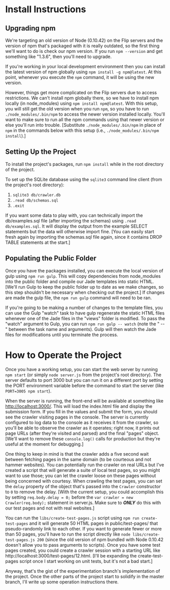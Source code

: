 Install Instructions
====================

Upgrading npm
-------------
We're targeting an old version of Node (0.10.42) on the Flip servers and the version of npm that's packaged with it is really outdated, so the first thing we'll want to do is check our npm version.  If you run `npm --version` and get something like "1.3.6", then you'll need to upgrade.

If you're working in your local development environment then you can install the latest version of npm globally using `npm install -g npm@latest`.  At this point, whenever you execute the `npm` command, it will be using the new version.

However, things get more complicated on the Flip servers due to access restrictions.  We can't install npm globally there, so we have to install npm locally (in node_modules) using `npm install npm@latest`.  With this setup, you will still get the old version when you run `npm`, so you have to run `./node_modules/.bin/npm` to access the newer version installed locally.  You'll want to make sure to run all the npm commands using that newer version or else you'll run into trouble.  [Substitute `./node_modules/.bin/npm` in place of `npm` in the commands below with this setup (i.e., `./node_modules/.bin/npm install`).]


Setting Up the Project
----------------------
To install the project's packages, run `npm install` while in the root directory of the project.

To set up the SQLite database using the `sqlite3` command line client (from the project's root directory):

1. `sqlite3 db/crawler.db`
2. `.read db/schemas.sql`
3. `.exit`

If you want some data to play with, you can technically import the db/examples.sql file (after importing the schemas) using `.read db/examples.sql`.  It will display the output from the example SELECT statements but the data will otherwise import fine.  [You can easily start fresh again by importing the schemas.sql file again, since it contains DROP TABLE statements at the start.]


Populating the Public Folder
----------------------------
Once you have the packages installed, you can execute the local version of gulp using `npm run gulp`.  This will copy dependencies from node_modules into the public folder and compile our Jade templates into static HTML.  [We'll run Gulp to keep the public folder up to date as we make changes, so this step shouldn't be necessary when checking out the project.]
If changes are made the gulp file, the `npm run gulp` command will need to be ran.

If you're going to be making a number of changes to the template files, you can use the Gulp "watch" task to have gulp regenerate the static HTML files whenever one of the Jade files in the "views" folder is modified.  To pass the "watch" argument to Gulp, you can run `npm run gulp -- watch` (note the " -- " between the task name and arguments).  Gulp will then watch the Jade files for modifications until you terminate the process.



How to Operate the Project
==========================
Once you have a working setup, you can start the web server by running `npm start` (or simply `node server.js` from the project's root directory).  The server defaults to port 3000 but you can run it on a different port by setting the PORT environment variable before the command to start the server (like `PORT=3005 npm start`).

When the server is running, the front-end will be available at something like [http://localhost:3000/](http://localhost:3000/).  This will load the index.html file and display the submission form.  If you fill in the values and submit the form, you should see the crawler visiting pages in the console.  The server is currently configured to log data to the console as it receives it from the crawler, so you'll be able to observe the crawler as it operates; right now, it prints out page URLs (after they're visited and parsed) and the final "pages" object.  [We'll want to remove these `console.log()` calls for production but they're useful at the moment for debugging.]

One thing to keep in mind is that the crawler adds a five second wait between fetching pages in the same domain (to be courteous and not hammer websites).  You can potentially run the crawler on real URLs but I've created a script that will generate a suite of local test pages, so you might want to use those; you can let the crawler loose on these pages without being concerned with courtesy.  When crawling the test pages, you can set the `delay` property of the object that's passed into the `Crawler` constructor to `0` to remove the delay.  [With the current setup, you could accomplish this by setting `req.body.delay = 0;` before the `var crawler = new Crawler(req.body);` statement in server.js.  Make sure to ***ONLY*** do this with our test pages and not with real websites.]

You can run the `libs/create-test-pages.js` script using `npm run create-test-pages` and it will generate 50 HTML pages in public/test-pages/ that pseudo-randomly link to each other.  If you want to generate fewer or more than 50 pages, you'll have to run the script directly like `node libs/create-test-pages.js 200` (since the old version of npm bundled with Node 0.10.42 doesn't allow you to pass arguments to scripts).  Once you have some test pages created, you could create a crawler session with a starting URL like http://localhost:3000/test-pages/12.html.  [I'll be expanding the create-test-pages script once I start working on unit tests, but it's not a bad start.]

Anyway, that's the gist of the experimentation branch's implementation of the project.  Once the other parts of the project start to solidify in the master branch, I'll write up some operation instructions there.